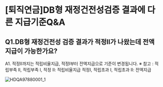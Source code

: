 # [퇴직연금]DB형 재정건전성검증 결과에 다른 지급기준Q&A
## Q1.DB형 재정건전성 검증 결과가 적정Ⅱ가 나왔는데 전액지급이 가능한가요?
A1.
적정Ⅱ까지는 적립비율지급, 적정Ⅰ부터 전액지급으로 기준이 변경됩니다.
※ 참고 : 적립부족
Ⅱ, 적립부족
Ⅰ, 적정
Ⅱ: 적립비율지급
적정Ⅰ, 적립초과
Ⅰ, 적립초과
Ⅱ: 전액지급

![HDQA97880001_1](HDQA97880001_1.jpg)

